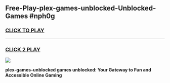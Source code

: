 
## Free-Play-plex-games-unblocked-Unblocked-Games #nph0g
<h3>
<a href="https://news.freeplayer.one?title=plex-games-unblocked&ref=8M">CLICK TO PLAY</a></h3>
<hr>

<h3>
<a href="https://news.freeplayer.one?title=plex-games-unblocked&ref=8M">CLICK 2 PLAY</a>
  
</h3>

<a href="https://news.freeplayer.one?title=plex-games-unblocked&ref=8M"><img src="https://clearcache.store/games.png"></a>


**plex-games-unblocked games unblocked: Your Gateway to Fun and Accessible Online Gaming**
